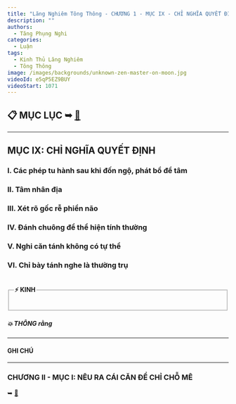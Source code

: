 ```yaml
---
title: "Lăng Nghiêm Tông Thông - CHƯƠNG 1 - MỤC IX - CHỈ NGHĨA QUYẾT ĐỊNH"
description: ""
authors: 
  - Tăng Phụng Nghi
categories:
  - Luận
tags:
  - Kinh Thủ Lăng Nghiêm
  - Tông Thông
image: /images/backgrounds/unknown-zen-master-on-moon.jpg
videoId: e5qP5EZ9BUY
videoStart: 1071
---
```


<h2>📋 MỤC LỤC ➥ <a href="/interpretations/lang-nghiem-tong-thong-muc-luc">🔗</a></h2>

<hr class="blog-rule" />

## MỤC IX: CHỈ NGHĨA QUYẾT ĐỊNH

### I. Các phép tu hành sau khi đốn ngộ, phát bồ đề tâm

### II. Tâm nhân địa

### III. Xét rõ gốc rễ phiền não

### IV. Đánh chuông để thể hiện tính thường

### V. Nghi căn tánh không có tự thể

### VI. Chỉ bày tánh nghe là thường trụ

<fieldset>
<legend><h4>⚡️ KINH</h4></legend>
<div style="color: var(--color-accent-darkorange)">

</div>
</fieldset>
<h5>💥 THÔNG rằng</h5>

<hr class="blog-rule" />

#### GHI CHÚ

[^1]: ⭐️

<hr class="blog-rule" />

### CHƯƠNG II - MỤC I: NÊU RA CÁI CĂN ĐỂ CHỈ CHỖ MÊ
➥ [🔗](/interpretations/lang-nghiem-tong-thong-chuong-2-muc-1-neu-ra-cai-can-de-chi-cho-me)
